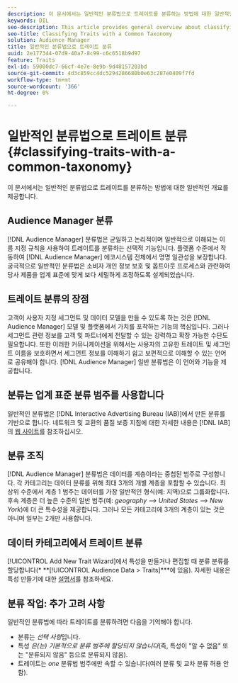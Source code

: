 ```yaml
---
description: 이 문서에서는 일반적인 분류법으로 트레이트를 분류하는 방법에 대한 일반적인 개요를 제공합니다.
keywords: DIL
seo-description: This article provides general overview about classifying traits with a common taxonomy.
seo-title: Classifying Traits with a Common Taxonomy
solution: Audience Manager
title: 일반적인 분류법으로 트레이트 분류
uuid: 2e177344-07d9-40a7-8c99-c6c6518b9d97
feature: Traits
exl-id: 59000dc7-66cf-4e7e-8e9b-9d48157203bd
source-git-commit: 4d3c859cc4dc5294286680b0e63c287e0409f7fd
workflow-type: tm+mt
source-wordcount: '366'
ht-degree: 0%

---
```


# 일반적인 분류법으로 트레이트 분류 {#classifying-traits-with-a-common-taxonomy}

이 문서에서는 일반적인 분류법으로 트레이트를 분류하는 방법에 대한 일반적인 개요를 제공합니다.

## Audience Manager 분류

<!-- c_common_taxonomy_about.xml -->

[!DNL Audience Manager] 분류법은 균일하고 논리적이며 일반적으로 이해되는 이름 지정 규칙을 사용하여 트레이트를 분류하는 선택적 기능입니다. 플랫폼 수준에서 작동하여 [!DNL Audience Manager] 에코시스템 전체에서 명명 일관성을 보장합니다. 궁극적으로 일반적인 분류법은 소비자 개인 정보 보호 및 옵트아웃 프로세스와 관련하여 당사 제품을 업계 표준에 맞게 보다 세밀하게 조정하도록 설계되었습니다.

## 트레이트 분류의 장점

고객이 사용자 지정 세그먼트 및 데이터 모델을 만들 수 있도록 하는 것은 [!DNL Audience Manager] 모델 및 플랫폼에서 가치를 포착하는 기능의 핵심입니다. 그러나 세그먼트 관련 정보를 고객 및 파트너에게 전달할 수 있는 강력하고 확장 가능한 수단도 필요합니다. 또한 이러한 커뮤니케이션을 위해서는 사용자의 고유한 트레이트 및 세그먼트 이름을 보호하면서 세그먼트 정보를 이해하기 쉽고 보편적으로 이해할 수 있는 언어로 공유해야 합니다. [!DNL Audience Manager] 일반 분류법은 이 언어와 기능을 제공합니다.

## 분류는 업계 표준 분류 범주를 사용합니다

일반적인 분류법은 [!DNL Interactive Advertising Bureau (IAB)]에서 만든 분류를 기반으로 합니다. 네트워크 및 교환의 품질 보증 지침에 대한 자세한 내용은 [!DNL IAB]의 [웹 사이트](https://www.iab.net/iab_products_and_industry_services/508676/ne_guidelines)를 참조하십시오.

## 분류 조직

[!DNL Audience Manager] 분류법은 데이터를 계층이라는 중첩된 범주로 구성합니다. 각 카테고리는 데이터 분류를 위해 최대 3개의 개별 계층을 포함할 수 있습니다. 최상위 수준에서 계층 1 범주는 데이터를 가장 일반적인 형식(예: 지역)으로 그룹화합니다. 후속 계층은 더 높은 수준의 일반 범주(예: *geography —> United States —> New York*)에 더 큰 특수성을 제공합니다. 그러나 모든 카테고리에 3개의 계층이 있는 것은 아니며 일부는 2개만 사용합니다.

## 데이터 카테고리에서 트레이트 분류

[!UICONTROL Add New Trait Wizard]에서 특성을 만들거나 편집할 때 분류 분류를 할당합니다(* **[!UICONTROL Audience Data > Traits]***에 있음). 자세한 내용은 특성 만들기에 대한 [설명서](../../features/traits/create-onboarded-rule-based-traits.md)를 참조하세요.

## 분류 작업: 추가 고려 사항

일반적인 분류법에 따라 트레이트를 분류하려면 다음을 기억해야 합니다.

* 분류는 *선택 사항*&#x200B;입니다.
* 특성 *은(는) 기본적으로 분류 범주에 할당되지 않습니다*(즉, 특성이 &quot;알 수 없음&quot; 또는 &quot;분류되지 않음&quot; 등으로 분류되지 않음).
* 트레이트는 *one* 분류법 범주에만 속할 수 있습니다(여러 분류 및 교차 분류 허용 안 함).
